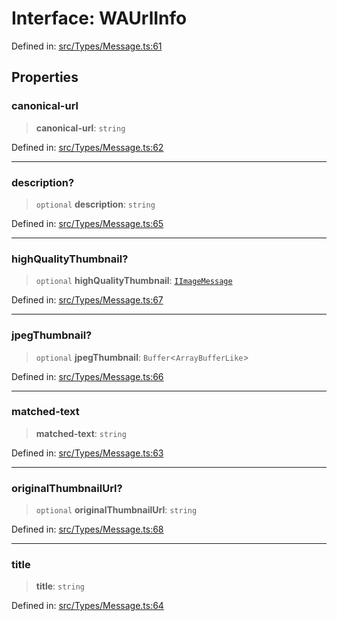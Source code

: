 # Interface: WAUrlInfo

Defined in: [src/Types/Message.ts:61](https://github.com/Fokusdotid/bail/blob/546bbbb35e652e95f45982a71bee62b2c682e4eb/src/Types/Message.ts#L61)

## Properties

### canonical-url

> **canonical-url**: `string`

Defined in: [src/Types/Message.ts:62](https://github.com/Fokusdotid/bail/blob/546bbbb35e652e95f45982a71bee62b2c682e4eb/src/Types/Message.ts#L62)

***

### description?

> `optional` **description**: `string`

Defined in: [src/Types/Message.ts:65](https://github.com/Fokusdotid/bail/blob/546bbbb35e652e95f45982a71bee62b2c682e4eb/src/Types/Message.ts#L65)

***

### highQualityThumbnail?

> `optional` **highQualityThumbnail**: [`IImageMessage`](../namespaces/proto/namespaces/Message/interfaces/IImageMessage.md)

Defined in: [src/Types/Message.ts:67](https://github.com/Fokusdotid/bail/blob/546bbbb35e652e95f45982a71bee62b2c682e4eb/src/Types/Message.ts#L67)

***

### jpegThumbnail?

> `optional` **jpegThumbnail**: `Buffer`\<`ArrayBufferLike`\>

Defined in: [src/Types/Message.ts:66](https://github.com/Fokusdotid/bail/blob/546bbbb35e652e95f45982a71bee62b2c682e4eb/src/Types/Message.ts#L66)

***

### matched-text

> **matched-text**: `string`

Defined in: [src/Types/Message.ts:63](https://github.com/Fokusdotid/bail/blob/546bbbb35e652e95f45982a71bee62b2c682e4eb/src/Types/Message.ts#L63)

***

### originalThumbnailUrl?

> `optional` **originalThumbnailUrl**: `string`

Defined in: [src/Types/Message.ts:68](https://github.com/Fokusdotid/bail/blob/546bbbb35e652e95f45982a71bee62b2c682e4eb/src/Types/Message.ts#L68)

***

### title

> **title**: `string`

Defined in: [src/Types/Message.ts:64](https://github.com/Fokusdotid/bail/blob/546bbbb35e652e95f45982a71bee62b2c682e4eb/src/Types/Message.ts#L64)
